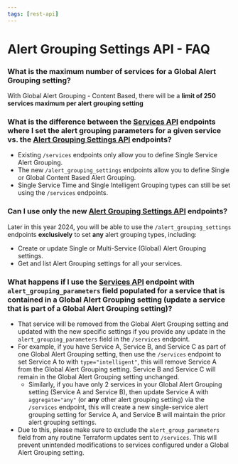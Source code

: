 ```yaml
---
tags: [rest-api]
---
```


# Alert Grouping Settings API - FAQ 


### What is the maximum number of services for a Global Alert Grouping setting?

With Global Alert Grouping - Content Based, there will be a **limit of 250 services maximum per alert grouping setting**


### What is the difference between the [Services API] endpoints where I set the alert grouping parameters for a given service vs. the [Alert Grouping Settings API] endpoints?

- Existing `/services` endpoints only allow you to define Single Service Alert Grouping.
- The new `/alert_grouping_settings` endpoints allow you to define Single or Global Content Based Alert Grouping.
- Single Service Time and Single Intelligent Grouping types can still be set using the `/services` endpoints.


### Can I use only the new [Alert Grouping Settings API] endpoints?

Later in this year 2024, you will be able to use the `/alert_grouping_settings` endpoints **exclusively** to set **any** alert grouping types, including: 
- Create or update Single or Multi-Service (Global) Alert Grouping settings.
- Get and list Alert Grouping settings for all your services.


### What happens if I use the [Services API] endpoint with `alert_grouping_parameters` field populated for a service that is contained in a Global Alert Grouping setting (update a service that is part of a Global Alert Grouping setting)?

- That service will be removed from the Global Alert Grouping setting and updated with the new specific settings if you provide any update in the `alert_grouping_parameters` field in the `/services` endpoint.
- For example, if you have Service A, Service B, and Service C as part of one Global Alert Grouping setting, then use the `/services` endpoint to set Service A to with `type="intelligent"`, this will remove Service A from the Global Alert Grouping setting. Service B and Service C will remain in the Global Alert Grouping setting unchanged. 
    - Similarly, if you have only 2 services in your Global Alert Grouping setting (Service A and Service B), then update Service A with `aggregate="any"` (or **any** other alert grouping setting) via the `/services` endpoint, this will create a new single-service alert grouping setting for Service A, and Service B will maintain the prior alert grouping settings.
- Due to this, please make sure to exclude the `alert_group_parameters` field from any routine Terraform updates sent to `/services`. This will prevent unintended modifications to services configured under a Global Alert Grouping setting.

[Services API]: https://developer.pagerduty.com/api-reference/7062f2631b397-create-a-service
[Alert Grouping Settings API]: https://developer.pagerduty.com/api-reference/587edbc8ff416-create-an-alert-grouping-setting